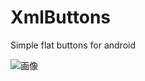 XmlButtons
==========

Simple flat buttons for android

![画像](http://kura2.photozou.jp/pub/881/175881/photo/190014792.v1382186668.png)
